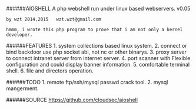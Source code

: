 ######AIOSHELL
    A php webshell run under linux based webservers. v0.05
    
    by wzt 2014,2015   wzt.wzt@gmail.com
    
    hmmm, i wrote this php program to prove that i am not only a kernel developer.

######FEATURES
    1. system collections based linux system.
    2. connect or bind backdoor use php socket abi, not nc or other binarys.
    3. proxy server to connect intranet server from internet server.
    4. port scanner with Flexible configuration and could display banner information.
    5. comfortable terminal shell.
    6. file and directors operation.

######TODO
    1. remote ftp/ssh/mysql passwd crack tool.
    2. mysql mangerment.

######SOURCE
    https://github.com/cloudsec/aioshell
